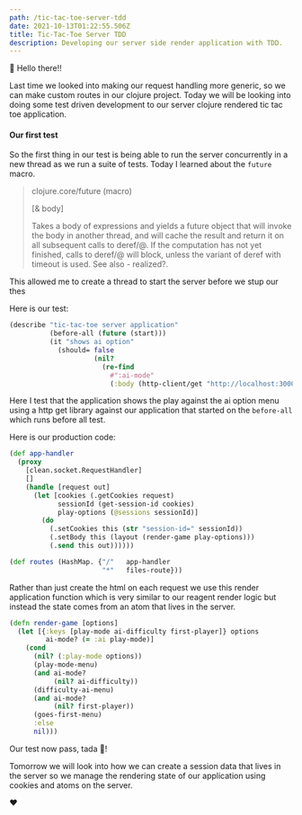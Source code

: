 ```yaml
---
path: /tic-tac-toe-server-tdd
date: 2021-10-13T01:22:55.506Z
title: Tic-Tac-Toe Server TDD
description: Developing our server side render application with TDD.
---
```


👋 Hello there!!

Last time we looked into making our request handling more generic, so we can make custom routes in our clojure project.
Today we will be looking into doing some test driven development to our server clojure rendered tic tac toe application.



#### Our first test 

So the first thing in our test is being able to run the server concurrently in a new thread as we run a suite of tests.
Today I learned about the `future` macro.

> clojure.core/future (macro) 
>
> [& body]
>
>  Takes a body of expressions and yields a future object that will invoke the body in another thread, and will cache the result and return it on all subsequent calls to deref/@. If the computation has not yet finished, calls to deref/@ will block, unless the variant of deref with timeout is used. See also - realized?.
>

This allowed me to create a thread to start the server before we stup our thes

Here is our test:
```clojure
(describe "tic-tac-toe server application"
          (before-all (future (start)))
          (it "shows ai option"
            (should= false
                     (nil?
                       (re-find
                         #":ai-mode"
                         (:body (http-client/get "http://localhost:3000")))))))
```
Here I test that the application shows the play against the ai option menu using a http get library against our application
that started on the `before-all` which runs before all test.


Here is our production code:
```clojure
(def app-handler
  (proxy
    [clean.socket.RequestHandler]
    []
    (handle [request out]
      (let [cookies (.getCookies request)
            sessionId (get-session-id cookies)
            play-options (@sessions sessionId)]
        (do
          (.setCookies this (str "session-id=" sessionId))
          (.setBody this (layout (render-game play-options)))
          (.send this out))))))

(def routes (HashMap. {"/"   app-handler
                       "*"   files-route}))
```

Rather than just create the html on each request we use this render application function which is very similar to our
reagent render logic but instead the state comes from an atom that lives in the server.

```clojure
(defn render-game [options]
  (let [{:keys [play-mode ai-difficulty first-player]} options
         ai-mode? (= :ai play-mode)]
    (cond
      (nil? (:play-mode options))
      (play-mode-menu)
      (and ai-mode?
           (nil? ai-difficulty))
      (difficulty-ai-menu)
      (and ai-mode?
           (nil? first-player))
      (goes-first-menu)
      :else
      nil)))
```
Our test now pass, tada 🎉!

Tomorrow we will look into how we can create a session data that lives in the server so we manage the rendering state 
of our application using cookies and atoms on the server.

❤️


